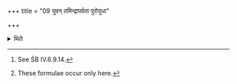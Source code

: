 +++
title = "09 युवन् तमिन्द्रापर्वता पुरोयुधा"

+++

<details><summary>थिते</summary>

9a. (They creep while reciting) yuvaṁ tamindrāparvatā....[^1]  

[^1]: See ŚB IV.6.9.14.  

9b. After they have gone to the north of Havirdhāna (-shed) while their faces are turned to the east, while they touch[^2] the mat or the reed wicwork (of the Havirdhāna), they utter the five expressions vāk, vāgaitu.[^3]  

[^2] Cf. Tālavr̥tavāsin's commentary: avalambamānāḥ. According to Caland the word niṣevamāṇaḥ here is of doubtful meaning. He translates it to mean ‘loosen' (lockern).  

[^3]: These formulae occur only here.  
</details>
